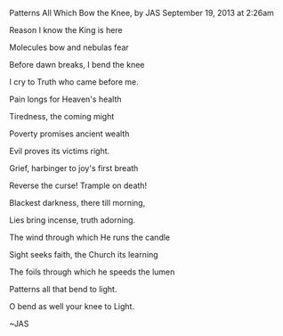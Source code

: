 ---
---

Patterns All Which Bow the Knee, by JAS
September 19, 2013 at 2:26am

 

Reason I know the King is here

Molecules bow and nebulas fear

Before dawn breaks, I bend the knee

I cry to Truth who came before me.

 

Pain longs for Heaven's health

Tiredness, the coming might

Poverty promises ancient wealth

Evil proves its victims right.

 

Grief, harbinger to joy's first breath

Reverse the curse! Trample on death!

Blackest darkness, there till morning,

Lies bring incense, truth adorning.

 

The wind through which He runs the candle

Sight seeks faith, the Church its learning

The foils through which he speeds the lumen

Patterns all that bend to light.

O bend as well your knee to Light.

 

~JAS
